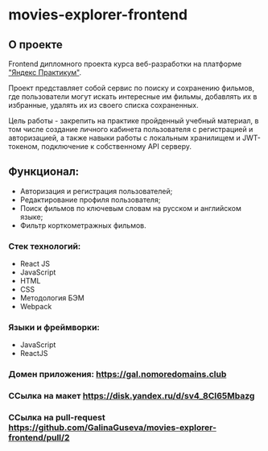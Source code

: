 # movies-explorer-frontend

## О проекте

Frontend дипломного проекта курса веб-разработки на платформе ["Яндекс Практикум"](https://practicum.yandex.ru/).

Проект представляет собой сервис по поиску и сохранению фильмов, где пользователи могут искать интересные им фильмы, добавлять их в избранные, удалять их из своего списка сохраненных.

Цель работы - закрепить на практике пройденный учебный материал, в том числе создание личного кабинета пользователя с регистрацией и авторизацией, а также навыки работы c локальным хранилищем и JWT-токеном, подключение к собственному API серверу.

## Функционал:

- Авторизация и регистрация пользователей;
- Редактирование профиля пользователя;
- Поиск фильмов по ключевым словам на русском и английском языке;
- Фильтр корткометражных фильмов.

### Стек технологий:

- React JS
- JavaScript
- HTML
- CSS
- Методология БЭМ
- Webpack

### Языки и фреймворки:

- JavaScript
- ReactJS


### Домен приложения: https://gal.nomoredomains.club


### ССылка на макет https://disk.yandex.ru/d/sv4_8CI65Mbazg

### ССылка на pull-request https://github.com/GalinaGuseva/movies-explorer-frontend/pull/2
